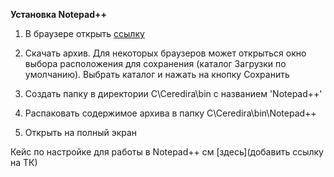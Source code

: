 **Установка Notepad++**

1. В браузере открыть [ссылку](https://github.com/notepad-plus-plus/notepad-plus-plus/releases/download/v8.2.1/npp.8.2.1.portable.x64.7z)

2. Скачать архив. Для некоторых браузеров может открыться окно выбора расположения для сохранения (каталог Загрузки по умолчанию). Выбрать каталог и нажать на кнопку Сохранить

3. Создать папку в директории C\Ceredira\bin с названием 'Notepad++'

4. Распаковать содержимое архива в папку C\Ceredira\bin\Notepad++
5. Открыть на полный экран

Кейс по настройке для работы в Notepad++ см [здесь](добавить ссылку на ТК)
